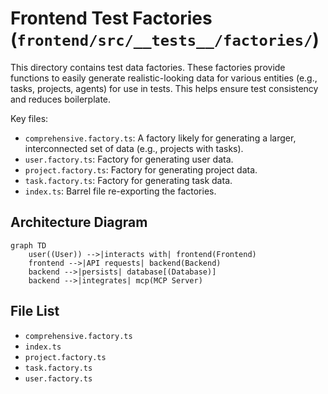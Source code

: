 # Frontend Test Factories (`frontend/src/__tests__/factories/`)

This directory contains test data factories. These factories provide functions to easily generate realistic-looking data for various entities (e.g., tasks, projects, agents) for use in tests. This helps ensure test consistency and reduces boilerplate.

Key files:

*   `comprehensive.factory.ts`: A factory likely for generating a larger, interconnected set of data (e.g., projects with tasks).
*   `user.factory.ts`: Factory for generating user data.
*   `project.factory.ts`: Factory for generating project data.
*   `task.factory.ts`: Factory for generating task data.
*   `index.ts`: Barrel file re-exporting the factories.

## Architecture Diagram
```mermaid
graph TD
    user((User)) -->|interacts with| frontend(Frontend)
    frontend -->|API requests| backend(Backend)
    backend -->|persists| database[(Database)]
    backend -->|integrates| mcp(MCP Server)
```

<!-- File List Start -->
## File List

- `comprehensive.factory.ts`
- `index.ts`
- `project.factory.ts`
- `task.factory.ts`
- `user.factory.ts`

<!-- File List End -->
